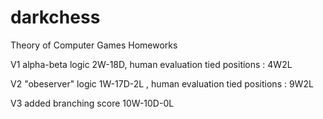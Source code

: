 # darkchess
Theory of Computer Games Homeworks

V1 alpha-beta logic 2W-18D, human evaluation tied positions : 4W2L 

V2 "obeserver" logic 1W-17D-2L , human evaluation tied positions : 9W2L 

V3 added branching score 10W-10D-0L

